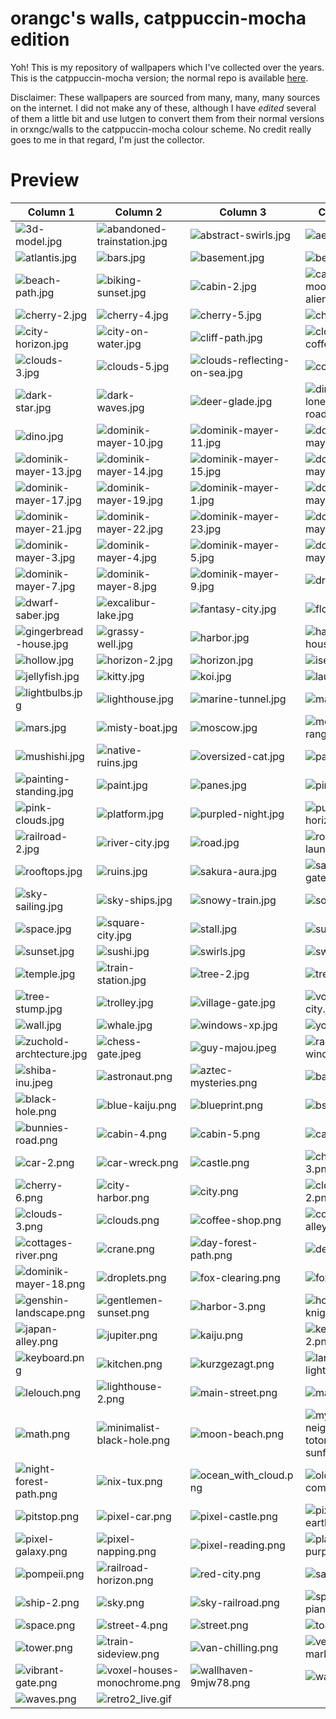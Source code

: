 # orangc's walls, catppuccin-mocha edition
Yoh! This is my repository of wallpapers which I've collected over the years. This is the catppuccin-mocha version; the normal repo is available [here](https://github.com/orxngc/walls).

Disclaimer: These wallpapers are sourced from many, many, many sources on the internet. I did not make any of these, although I have *edited* several of them a little bit and use lutgen to convert them from their normal versions in orxngc/walls to the catppuccin-mocha colour scheme. No credit really goes to me in that regard, I'm just the collector.
# Preview
| Column 1 | Column 2 | Column 3 | Column 4 |
|---------|---------|---------|---------|
| ![3d-model.jpg](https://raw.githubusercontent.com/orxngc/walls-catppuccin-mocha/master/3d-model.jpg) | ![abandoned-trainstation.jpg](https://raw.githubusercontent.com/orxngc/walls-catppuccin-mocha/master/abandoned-trainstation.jpg) | ![abstract-swirls.jpg](https://raw.githubusercontent.com/orxngc/walls-catppuccin-mocha/master/abstract-swirls.jpg) | ![aesthetic.jpg](https://raw.githubusercontent.com/orxngc/walls-catppuccin-mocha/master/aesthetic.jpg) |
| ![atlantis.jpg](https://raw.githubusercontent.com/orxngc/walls-catppuccin-mocha/master/atlantis.jpg) | ![bars.jpg](https://raw.githubusercontent.com/orxngc/walls-catppuccin-mocha/master/bars.jpg) | ![basement.jpg](https://raw.githubusercontent.com/orxngc/walls-catppuccin-mocha/master/basement.jpg) | ![beach.jpg](https://raw.githubusercontent.com/orxngc/walls-catppuccin-mocha/master/beach.jpg) |
| ![beach-path.jpg](https://raw.githubusercontent.com/orxngc/walls-catppuccin-mocha/master/beach-path.jpg) | ![biking-sunset.jpg](https://raw.githubusercontent.com/orxngc/walls-catppuccin-mocha/master/biking-sunset.jpg) | ![cabin-2.jpg](https://raw.githubusercontent.com/orxngc/walls-catppuccin-mocha/master/cabin-2.jpg) | ![calder-moore-aliencrack.jpg](https://raw.githubusercontent.com/orxngc/walls-catppuccin-mocha/master/calder-moore-aliencrack.jpg) |
| ![cherry-2.jpg](https://raw.githubusercontent.com/orxngc/walls-catppuccin-mocha/master/cherry-2.jpg) | ![cherry-4.jpg](https://raw.githubusercontent.com/orxngc/walls-catppuccin-mocha/master/cherry-4.jpg) | ![cherry-5.jpg](https://raw.githubusercontent.com/orxngc/walls-catppuccin-mocha/master/cherry-5.jpg) | ![cherry.jpg](https://raw.githubusercontent.com/orxngc/walls-catppuccin-mocha/master/cherry.jpg) |
| ![city-horizon.jpg](https://raw.githubusercontent.com/orxngc/walls-catppuccin-mocha/master/city-horizon.jpg) | ![city-on-water.jpg](https://raw.githubusercontent.com/orxngc/walls-catppuccin-mocha/master/city-on-water.jpg) | ![cliff-path.jpg](https://raw.githubusercontent.com/orxngc/walls-catppuccin-mocha/master/cliff-path.jpg) | ![cloud-coffee.jpg](https://raw.githubusercontent.com/orxngc/walls-catppuccin-mocha/master/cloud-coffee.jpg) |
| ![clouds-3.jpg](https://raw.githubusercontent.com/orxngc/walls-catppuccin-mocha/master/clouds-3.jpg) | ![clouds-5.jpg](https://raw.githubusercontent.com/orxngc/walls-catppuccin-mocha/master/clouds-5.jpg) | ![clouds-reflecting-on-sea.jpg](https://raw.githubusercontent.com/orxngc/walls-catppuccin-mocha/master/clouds-reflecting-on-sea.jpg) | ![cool.jpg](https://raw.githubusercontent.com/orxngc/walls-catppuccin-mocha/master/cool.jpg) |
| ![dark-star.jpg](https://raw.githubusercontent.com/orxngc/walls-catppuccin-mocha/master/dark-star.jpg) | ![dark-waves.jpg](https://raw.githubusercontent.com/orxngc/walls-catppuccin-mocha/master/dark-waves.jpg) | ![deer-glade.jpg](https://raw.githubusercontent.com/orxngc/walls-catppuccin-mocha/master/deer-glade.jpg) | ![diner-lonely-road.jpg](https://raw.githubusercontent.com/orxngc/walls-catppuccin-mocha/master/diner-lonely-road.jpg) |
| ![dino.jpg](https://raw.githubusercontent.com/orxngc/walls-catppuccin-mocha/master/dino.jpg) | ![dominik-mayer-10.jpg](https://raw.githubusercontent.com/orxngc/walls-catppuccin-mocha/master/dominik-mayer-10.jpg) | ![dominik-mayer-11.jpg](https://raw.githubusercontent.com/orxngc/walls-catppuccin-mocha/master/dominik-mayer-11.jpg) | ![dominik-mayer-12.jpg](https://raw.githubusercontent.com/orxngc/walls-catppuccin-mocha/master/dominik-mayer-12.jpg) |
| ![dominik-mayer-13.jpg](https://raw.githubusercontent.com/orxngc/walls-catppuccin-mocha/master/dominik-mayer-13.jpg) | ![dominik-mayer-14.jpg](https://raw.githubusercontent.com/orxngc/walls-catppuccin-mocha/master/dominik-mayer-14.jpg) | ![dominik-mayer-15.jpg](https://raw.githubusercontent.com/orxngc/walls-catppuccin-mocha/master/dominik-mayer-15.jpg) | ![dominik-mayer-16.jpg](https://raw.githubusercontent.com/orxngc/walls-catppuccin-mocha/master/dominik-mayer-16.jpg) |
| ![dominik-mayer-17.jpg](https://raw.githubusercontent.com/orxngc/walls-catppuccin-mocha/master/dominik-mayer-17.jpg) | ![dominik-mayer-19.jpg](https://raw.githubusercontent.com/orxngc/walls-catppuccin-mocha/master/dominik-mayer-19.jpg) | ![dominik-mayer-1.jpg](https://raw.githubusercontent.com/orxngc/walls-catppuccin-mocha/master/dominik-mayer-1.jpg) | ![dominik-mayer-20.jpg](https://raw.githubusercontent.com/orxngc/walls-catppuccin-mocha/master/dominik-mayer-20.jpg) |
| ![dominik-mayer-21.jpg](https://raw.githubusercontent.com/orxngc/walls-catppuccin-mocha/master/dominik-mayer-21.jpg) | ![dominik-mayer-22.jpg](https://raw.githubusercontent.com/orxngc/walls-catppuccin-mocha/master/dominik-mayer-22.jpg) | ![dominik-mayer-23.jpg](https://raw.githubusercontent.com/orxngc/walls-catppuccin-mocha/master/dominik-mayer-23.jpg) | ![dominik-mayer-2.jpg](https://raw.githubusercontent.com/orxngc/walls-catppuccin-mocha/master/dominik-mayer-2.jpg) |
| ![dominik-mayer-3.jpg](https://raw.githubusercontent.com/orxngc/walls-catppuccin-mocha/master/dominik-mayer-3.jpg) | ![dominik-mayer-4.jpg](https://raw.githubusercontent.com/orxngc/walls-catppuccin-mocha/master/dominik-mayer-4.jpg) | ![dominik-mayer-5.jpg](https://raw.githubusercontent.com/orxngc/walls-catppuccin-mocha/master/dominik-mayer-5.jpg) | ![dominik-mayer-6.jpg](https://raw.githubusercontent.com/orxngc/walls-catppuccin-mocha/master/dominik-mayer-6.jpg) |
| ![dominik-mayer-7.jpg](https://raw.githubusercontent.com/orxngc/walls-catppuccin-mocha/master/dominik-mayer-7.jpg) | ![dominik-mayer-8.jpg](https://raw.githubusercontent.com/orxngc/walls-catppuccin-mocha/master/dominik-mayer-8.jpg) | ![dominik-mayer-9.jpg](https://raw.githubusercontent.com/orxngc/walls-catppuccin-mocha/master/dominik-mayer-9.jpg) | ![dragon.jpg](https://raw.githubusercontent.com/orxngc/walls-catppuccin-mocha/master/dragon.jpg) |
| ![dwarf-saber.jpg](https://raw.githubusercontent.com/orxngc/walls-catppuccin-mocha/master/dwarf-saber.jpg) | ![excalibur-lake.jpg](https://raw.githubusercontent.com/orxngc/walls-catppuccin-mocha/master/excalibur-lake.jpg) | ![fantasy-city.jpg](https://raw.githubusercontent.com/orxngc/walls-catppuccin-mocha/master/fantasy-city.jpg) | ![flower.jpg](https://raw.githubusercontent.com/orxngc/walls-catppuccin-mocha/master/flower.jpg) |
| ![gingerbread-house.jpg](https://raw.githubusercontent.com/orxngc/walls-catppuccin-mocha/master/gingerbread-house.jpg) | ![grassy-well.jpg](https://raw.githubusercontent.com/orxngc/walls-catppuccin-mocha/master/grassy-well.jpg) | ![harbor.jpg](https://raw.githubusercontent.com/orxngc/walls-catppuccin-mocha/master/harbor.jpg) | ![haunted-house.jpg](https://raw.githubusercontent.com/orxngc/walls-catppuccin-mocha/master/haunted-house.jpg) |
| ![hollow.jpg](https://raw.githubusercontent.com/orxngc/walls-catppuccin-mocha/master/hollow.jpg) | ![horizon-2.jpg](https://raw.githubusercontent.com/orxngc/walls-catppuccin-mocha/master/horizon-2.jpg) | ![horizon.jpg](https://raw.githubusercontent.com/orxngc/walls-catppuccin-mocha/master/horizon.jpg) | ![isekai.jpg](https://raw.githubusercontent.com/orxngc/walls-catppuccin-mocha/master/isekai.jpg) |
| ![jellyfish.jpg](https://raw.githubusercontent.com/orxngc/walls-catppuccin-mocha/master/jellyfish.jpg) | ![kitty.jpg](https://raw.githubusercontent.com/orxngc/walls-catppuccin-mocha/master/kitty.jpg) | ![koi.jpg](https://raw.githubusercontent.com/orxngc/walls-catppuccin-mocha/master/koi.jpg) | ![laundry.jpg](https://raw.githubusercontent.com/orxngc/walls-catppuccin-mocha/master/laundry.jpg) |
| ![lightbulbs.jpg](https://raw.githubusercontent.com/orxngc/walls-catppuccin-mocha/master/lightbulbs.jpg) | ![lighthouse.jpg](https://raw.githubusercontent.com/orxngc/walls-catppuccin-mocha/master/lighthouse.jpg) | ![marine-tunnel.jpg](https://raw.githubusercontent.com/orxngc/walls-catppuccin-mocha/master/marine-tunnel.jpg) | ![mars-car.jpg](https://raw.githubusercontent.com/orxngc/walls-catppuccin-mocha/master/mars-car.jpg) |
| ![mars.jpg](https://raw.githubusercontent.com/orxngc/walls-catppuccin-mocha/master/mars.jpg) | ![misty-boat.jpg](https://raw.githubusercontent.com/orxngc/walls-catppuccin-mocha/master/misty-boat.jpg) | ![moscow.jpg](https://raw.githubusercontent.com/orxngc/walls-catppuccin-mocha/master/moscow.jpg) | ![mountain-range.jpg](https://raw.githubusercontent.com/orxngc/walls-catppuccin-mocha/master/mountain-range.jpg) |
| ![mushishi.jpg](https://raw.githubusercontent.com/orxngc/walls-catppuccin-mocha/master/mushishi.jpg) | ![native-ruins.jpg](https://raw.githubusercontent.com/orxngc/walls-catppuccin-mocha/master/native-ruins.jpg) | ![oversized-cat.jpg](https://raw.githubusercontent.com/orxngc/walls-catppuccin-mocha/master/oversized-cat.jpg) | ![painting.jpg](https://raw.githubusercontent.com/orxngc/walls-catppuccin-mocha/master/painting.jpg) |
| ![painting-standing.jpg](https://raw.githubusercontent.com/orxngc/walls-catppuccin-mocha/master/painting-standing.jpg) | ![paint.jpg](https://raw.githubusercontent.com/orxngc/walls-catppuccin-mocha/master/paint.jpg) | ![panes.jpg](https://raw.githubusercontent.com/orxngc/walls-catppuccin-mocha/master/panes.jpg) | ![pine.jpg](https://raw.githubusercontent.com/orxngc/walls-catppuccin-mocha/master/pine.jpg) |
| ![pink-clouds.jpg](https://raw.githubusercontent.com/orxngc/walls-catppuccin-mocha/master/pink-clouds.jpg) | ![platform.jpg](https://raw.githubusercontent.com/orxngc/walls-catppuccin-mocha/master/platform.jpg) | ![purpled-night.jpg](https://raw.githubusercontent.com/orxngc/walls-catppuccin-mocha/master/purpled-night.jpg) | ![purple-horizon.jpg](https://raw.githubusercontent.com/orxngc/walls-catppuccin-mocha/master/purple-horizon.jpg) |
| ![railroad-2.jpg](https://raw.githubusercontent.com/orxngc/walls-catppuccin-mocha/master/railroad-2.jpg) | ![river-city.jpg](https://raw.githubusercontent.com/orxngc/walls-catppuccin-mocha/master/river-city.jpg) | ![road.jpg](https://raw.githubusercontent.com/orxngc/walls-catppuccin-mocha/master/road.jpg) | ![rocket-launch.jpg](https://raw.githubusercontent.com/orxngc/walls-catppuccin-mocha/master/rocket-launch.jpg) |
| ![rooftops.jpg](https://raw.githubusercontent.com/orxngc/walls-catppuccin-mocha/master/rooftops.jpg) | ![ruins.jpg](https://raw.githubusercontent.com/orxngc/walls-catppuccin-mocha/master/ruins.jpg) | ![sakura-aura.jpg](https://raw.githubusercontent.com/orxngc/walls-catppuccin-mocha/master/sakura-aura.jpg) | ![sakura-gate.jpg](https://raw.githubusercontent.com/orxngc/walls-catppuccin-mocha/master/sakura-gate.jpg) |
| ![sky-sailing.jpg](https://raw.githubusercontent.com/orxngc/walls-catppuccin-mocha/master/sky-sailing.jpg) | ![sky-ships.jpg](https://raw.githubusercontent.com/orxngc/walls-catppuccin-mocha/master/sky-ships.jpg) | ![snowy-train.jpg](https://raw.githubusercontent.com/orxngc/walls-catppuccin-mocha/master/snowy-train.jpg) | ![soft-rose.jpg](https://raw.githubusercontent.com/orxngc/walls-catppuccin-mocha/master/soft-rose.jpg) |
| ![space.jpg](https://raw.githubusercontent.com/orxngc/walls-catppuccin-mocha/master/space.jpg) | ![square-city.jpg](https://raw.githubusercontent.com/orxngc/walls-catppuccin-mocha/master/square-city.jpg) | ![stall.jpg](https://raw.githubusercontent.com/orxngc/walls-catppuccin-mocha/master/stall.jpg) | ![subway.jpg](https://raw.githubusercontent.com/orxngc/walls-catppuccin-mocha/master/subway.jpg) |
| ![sunset.jpg](https://raw.githubusercontent.com/orxngc/walls-catppuccin-mocha/master/sunset.jpg) | ![sushi.jpg](https://raw.githubusercontent.com/orxngc/walls-catppuccin-mocha/master/sushi.jpg) | ![swirls.jpg](https://raw.githubusercontent.com/orxngc/walls-catppuccin-mocha/master/swirls.jpg) | ![sword.jpg](https://raw.githubusercontent.com/orxngc/walls-catppuccin-mocha/master/sword.jpg) |
| ![temple.jpg](https://raw.githubusercontent.com/orxngc/walls-catppuccin-mocha/master/temple.jpg) | ![train-station.jpg](https://raw.githubusercontent.com/orxngc/walls-catppuccin-mocha/master/train-station.jpg) | ![tree-2.jpg](https://raw.githubusercontent.com/orxngc/walls-catppuccin-mocha/master/tree-2.jpg) | ![tree.jpg](https://raw.githubusercontent.com/orxngc/walls-catppuccin-mocha/master/tree.jpg) |
| ![tree-stump.jpg](https://raw.githubusercontent.com/orxngc/walls-catppuccin-mocha/master/tree-stump.jpg) | ![trolley.jpg](https://raw.githubusercontent.com/orxngc/walls-catppuccin-mocha/master/trolley.jpg) | ![village-gate.jpg](https://raw.githubusercontent.com/orxngc/walls-catppuccin-mocha/master/village-gate.jpg) | ![voxel-city.jpg](https://raw.githubusercontent.com/orxngc/walls-catppuccin-mocha/master/voxel-city.jpg) |
| ![wall.jpg](https://raw.githubusercontent.com/orxngc/walls-catppuccin-mocha/master/wall.jpg) | ![whale.jpg](https://raw.githubusercontent.com/orxngc/walls-catppuccin-mocha/master/whale.jpg) | ![windows-xp.jpg](https://raw.githubusercontent.com/orxngc/walls-catppuccin-mocha/master/windows-xp.jpg) | ![yohoho.jpg](https://raw.githubusercontent.com/orxngc/walls-catppuccin-mocha/master/yohoho.jpg) |
| ![zuchold-archtecture.jpg](https://raw.githubusercontent.com/orxngc/walls-catppuccin-mocha/master/zuchold-archtecture.jpg) | ![chess-gate.jpeg](https://raw.githubusercontent.com/orxngc/walls-catppuccin-mocha/master/chess-gate.jpeg) | ![guy-majou.jpeg](https://raw.githubusercontent.com/orxngc/walls-catppuccin-mocha/master/guy-majou.jpeg) | ![rainy-window.jpeg](https://raw.githubusercontent.com/orxngc/walls-catppuccin-mocha/master/rainy-window.jpeg) |
| ![shiba-inu.jpeg](https://raw.githubusercontent.com/orxngc/walls-catppuccin-mocha/master/shiba-inu.jpeg) | ![astronaut.png](https://raw.githubusercontent.com/orxngc/walls-catppuccin-mocha/master/astronaut.png) | ![aztec-mysteries.png](https://raw.githubusercontent.com/orxngc/walls-catppuccin-mocha/master/aztec-mysteries.png) | ![base.png](https://raw.githubusercontent.com/orxngc/walls-catppuccin-mocha/master/base.png) |
| ![black-hole.png](https://raw.githubusercontent.com/orxngc/walls-catppuccin-mocha/master/black-hole.png) | ![blue-kaiju.png](https://raw.githubusercontent.com/orxngc/walls-catppuccin-mocha/master/blue-kaiju.png) | ![blueprint.png](https://raw.githubusercontent.com/orxngc/walls-catppuccin-mocha/master/blueprint.png) | ![bsod.png](https://raw.githubusercontent.com/orxngc/walls-catppuccin-mocha/master/bsod.png) |
| ![bunnies-road.png](https://raw.githubusercontent.com/orxngc/walls-catppuccin-mocha/master/bunnies-road.png) | ![cabin-4.png](https://raw.githubusercontent.com/orxngc/walls-catppuccin-mocha/master/cabin-4.png) | ![cabin-5.png](https://raw.githubusercontent.com/orxngc/walls-catppuccin-mocha/master/cabin-5.png) | ![cabin.png](https://raw.githubusercontent.com/orxngc/walls-catppuccin-mocha/master/cabin.png) |
| ![car-2.png](https://raw.githubusercontent.com/orxngc/walls-catppuccin-mocha/master/car-2.png) | ![car-wreck.png](https://raw.githubusercontent.com/orxngc/walls-catppuccin-mocha/master/car-wreck.png) | ![castle.png](https://raw.githubusercontent.com/orxngc/walls-catppuccin-mocha/master/castle.png) | ![cherry-3.png](https://raw.githubusercontent.com/orxngc/walls-catppuccin-mocha/master/cherry-3.png) |
| ![cherry-6.png](https://raw.githubusercontent.com/orxngc/walls-catppuccin-mocha/master/cherry-6.png) | ![city-harbor.png](https://raw.githubusercontent.com/orxngc/walls-catppuccin-mocha/master/city-harbor.png) | ![city.png](https://raw.githubusercontent.com/orxngc/walls-catppuccin-mocha/master/city.png) | ![clouds-2.png](https://raw.githubusercontent.com/orxngc/walls-catppuccin-mocha/master/clouds-2.png) |
| ![clouds-3.png](https://raw.githubusercontent.com/orxngc/walls-catppuccin-mocha/master/clouds-3.png) | ![clouds.png](https://raw.githubusercontent.com/orxngc/walls-catppuccin-mocha/master/clouds.png) | ![coffee-shop.png](https://raw.githubusercontent.com/orxngc/walls-catppuccin-mocha/master/coffee-shop.png) | ![cold-alley.png](https://raw.githubusercontent.com/orxngc/walls-catppuccin-mocha/master/cold-alley.png) |
| ![cottages-river.png](https://raw.githubusercontent.com/orxngc/walls-catppuccin-mocha/master/cottages-river.png) | ![crane.png](https://raw.githubusercontent.com/orxngc/walls-catppuccin-mocha/master/crane.png) | ![day-forest-path.png](https://raw.githubusercontent.com/orxngc/walls-catppuccin-mocha/master/day-forest-path.png) | ![degirled.png](https://raw.githubusercontent.com/orxngc/walls-catppuccin-mocha/master/degirled.png) |
| ![dominik-mayer-18.png](https://raw.githubusercontent.com/orxngc/walls-catppuccin-mocha/master/dominik-mayer-18.png) | ![droplets.png](https://raw.githubusercontent.com/orxngc/walls-catppuccin-mocha/master/droplets.png) | ![fox-clearing.png](https://raw.githubusercontent.com/orxngc/walls-catppuccin-mocha/master/fox-clearing.png) | ![fox.png](https://raw.githubusercontent.com/orxngc/walls-catppuccin-mocha/master/fox.png) |
| ![genshin-landscape.png](https://raw.githubusercontent.com/orxngc/walls-catppuccin-mocha/master/genshin-landscape.png) | ![gentlemen-sunset.png](https://raw.githubusercontent.com/orxngc/walls-catppuccin-mocha/master/gentlemen-sunset.png) | ![harbor-3.png](https://raw.githubusercontent.com/orxngc/walls-catppuccin-mocha/master/harbor-3.png) | ![hollow-knight.png](https://raw.githubusercontent.com/orxngc/walls-catppuccin-mocha/master/hollow-knight.png) |
| ![japan-alley.png](https://raw.githubusercontent.com/orxngc/walls-catppuccin-mocha/master/japan-alley.png) | ![jupiter.png](https://raw.githubusercontent.com/orxngc/walls-catppuccin-mocha/master/jupiter.png) | ![kaiju.png](https://raw.githubusercontent.com/orxngc/walls-catppuccin-mocha/master/kaiju.png) | ![keyboard-2.png](https://raw.githubusercontent.com/orxngc/walls-catppuccin-mocha/master/keyboard-2.png) |
| ![keyboard.png](https://raw.githubusercontent.com/orxngc/walls-catppuccin-mocha/master/keyboard.png) | ![kitchen.png](https://raw.githubusercontent.com/orxngc/walls-catppuccin-mocha/master/kitchen.png) | ![kurzgezagt.png](https://raw.githubusercontent.com/orxngc/walls-catppuccin-mocha/master/kurzgezagt.png) | ![lantern-light-room.png](https://raw.githubusercontent.com/orxngc/walls-catppuccin-mocha/master/lantern-light-room.png) |
| ![lelouch.png](https://raw.githubusercontent.com/orxngc/walls-catppuccin-mocha/master/lelouch.png) | ![lighthouse-2.png](https://raw.githubusercontent.com/orxngc/walls-catppuccin-mocha/master/lighthouse-2.png) | ![main-street.png](https://raw.githubusercontent.com/orxngc/walls-catppuccin-mocha/master/main-street.png) | ![map.png](https://raw.githubusercontent.com/orxngc/walls-catppuccin-mocha/master/map.png) |
| ![math.png](https://raw.githubusercontent.com/orxngc/walls-catppuccin-mocha/master/math.png) | ![minimalist-black-hole.png](https://raw.githubusercontent.com/orxngc/walls-catppuccin-mocha/master/minimalist-black-hole.png) | ![moon-beach.png](https://raw.githubusercontent.com/orxngc/walls-catppuccin-mocha/master/moon-beach.png) | ![my-neighbor-totoro-sunflowers.png](https://raw.githubusercontent.com/orxngc/walls-catppuccin-mocha/master/my-neighbor-totoro-sunflowers.png) |
| ![night-forest-path.png](https://raw.githubusercontent.com/orxngc/walls-catppuccin-mocha/master/night-forest-path.png) | ![nix-tux.png](https://raw.githubusercontent.com/orxngc/walls-catppuccin-mocha/master/nix-tux.png) | ![ocean_with_cloud.png](https://raw.githubusercontent.com/orxngc/walls-catppuccin-mocha/master/ocean_with_cloud.png) | ![old-computer.png](https://raw.githubusercontent.com/orxngc/walls-catppuccin-mocha/master/old-computer.png) |
| ![pitstop.png](https://raw.githubusercontent.com/orxngc/walls-catppuccin-mocha/master/pitstop.png) | ![pixel-car.png](https://raw.githubusercontent.com/orxngc/walls-catppuccin-mocha/master/pixel-car.png) | ![pixel-castle.png](https://raw.githubusercontent.com/orxngc/walls-catppuccin-mocha/master/pixel-castle.png) | ![pixel-earth.png](https://raw.githubusercontent.com/orxngc/walls-catppuccin-mocha/master/pixel-earth.png) |
| ![pixel-galaxy.png](https://raw.githubusercontent.com/orxngc/walls-catppuccin-mocha/master/pixel-galaxy.png) | ![pixel-napping.png](https://raw.githubusercontent.com/orxngc/walls-catppuccin-mocha/master/pixel-napping.png) | ![pixel-reading.png](https://raw.githubusercontent.com/orxngc/walls-catppuccin-mocha/master/pixel-reading.png) | ![plane-purple.png](https://raw.githubusercontent.com/orxngc/walls-catppuccin-mocha/master/plane-purple.png) |
| ![pompeii.png](https://raw.githubusercontent.com/orxngc/walls-catppuccin-mocha/master/pompeii.png) | ![railroad-horizon.png](https://raw.githubusercontent.com/orxngc/walls-catppuccin-mocha/master/railroad-horizon.png) | ![red-city.png](https://raw.githubusercontent.com/orxngc/walls-catppuccin-mocha/master/red-city.png) | ![satellite.png](https://raw.githubusercontent.com/orxngc/walls-catppuccin-mocha/master/satellite.png) |
| ![ship-2.png](https://raw.githubusercontent.com/orxngc/walls-catppuccin-mocha/master/ship-2.png) | ![sky.png](https://raw.githubusercontent.com/orxngc/walls-catppuccin-mocha/master/sky.png) | ![sky-railroad.png](https://raw.githubusercontent.com/orxngc/walls-catppuccin-mocha/master/sky-railroad.png) | ![space-piano.png](https://raw.githubusercontent.com/orxngc/walls-catppuccin-mocha/master/space-piano.png) |
| ![space.png](https://raw.githubusercontent.com/orxngc/walls-catppuccin-mocha/master/space.png) | ![street-4.png](https://raw.githubusercontent.com/orxngc/walls-catppuccin-mocha/master/street-4.png) | ![street.png](https://raw.githubusercontent.com/orxngc/walls-catppuccin-mocha/master/street.png) | ![toast.png](https://raw.githubusercontent.com/orxngc/walls-catppuccin-mocha/master/toast.png) |
| ![tower.png](https://raw.githubusercontent.com/orxngc/walls-catppuccin-mocha/master/tower.png) | ![train-sideview.png](https://raw.githubusercontent.com/orxngc/walls-catppuccin-mocha/master/train-sideview.png) | ![van-chilling.png](https://raw.githubusercontent.com/orxngc/walls-catppuccin-mocha/master/van-chilling.png) | ![venice-market.png](https://raw.githubusercontent.com/orxngc/walls-catppuccin-mocha/master/venice-market.png) |
| ![vibrant-gate.png](https://raw.githubusercontent.com/orxngc/walls-catppuccin-mocha/master/vibrant-gate.png) | ![voxel-houses-monochrome.png](https://raw.githubusercontent.com/orxngc/walls-catppuccin-mocha/master/voxel-houses-monochrome.png) | ![wallhaven-9mjw78.png](https://raw.githubusercontent.com/orxngc/walls-catppuccin-mocha/master/wallhaven-9mjw78.png) | ![waterfall.png](https://raw.githubusercontent.com/orxngc/walls-catppuccin-mocha/master/waterfall.png) |
| ![waves.png](https://raw.githubusercontent.com/orxngc/walls-catppuccin-mocha/master/waves.png) | ![retro2_live.gif](https://raw.githubusercontent.com/orxngc/walls-catppuccin-mocha/master/retro2_live.gif) | | |
